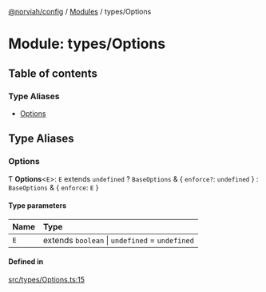 [@norviah/config](../README.md) / [Modules](../modules.md) / types/Options

# Module: types/Options

## Table of contents

### Type Aliases

- [Options](types_Options.md#options)

## Type Aliases

### Options

Ƭ **Options**<`E`\>: `E` extends `undefined` ? `BaseOptions` & { `enforce?`: `undefined`  } : `BaseOptions` & { `enforce`: `E`  }

#### Type parameters

| Name | Type |
| :------ | :------ |
| `E` | extends `boolean` \| `undefined` = `undefined` |

#### Defined in

[src/types/Options.ts:15](https://github.com/norviah/config/blob/a09ff28/src/types/Options.ts#L15)
